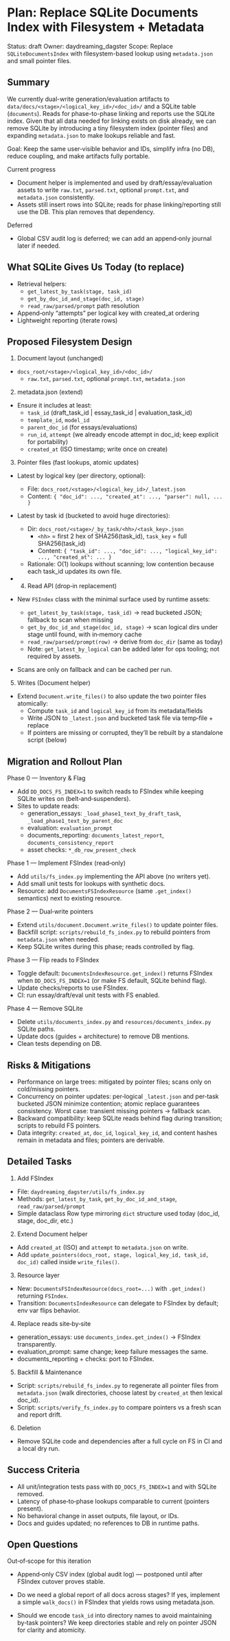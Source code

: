 # Plan: Replace SQLite Documents Index with Filesystem + Metadata

Status: draft
Owner: daydreaming_dagster
Scope: Replace `SQLiteDocumentsIndex` with filesystem-based lookup using `metadata.json` and small pointer files.

## Summary

We currently dual-write generation/evaluation artifacts to `data/docs/<stage>/<logical_key_id>/<doc_id>/` and a SQLite table (`documents`). Reads for phase-to-phase linking and reports use the SQLite index. Given that all data needed for linking exists on disk already, we can remove SQLite by introducing a tiny filesystem index (pointer files) and expanding `metadata.json` to make lookups reliable and fast.

Goal: Keep the same user‑visible behavior and IDs, simplify infra (no DB), reduce coupling, and make artifacts fully portable.

Current progress
- Document helper is implemented and used by draft/essay/evaluation assets to write `raw.txt`, `parsed.txt`, optional `prompt.txt`, and `metadata.json` consistently.
- Assets still insert rows into SQLite; reads for phase linking/reporting still use the DB. This plan removes that dependency.

Deferred
- Global CSV audit log is deferred; we can add an append‑only journal later if needed.

## What SQLite Gives Us Today (to replace)

- Retrieval helpers:
  - `get_latest_by_task(stage, task_id)`
  - `get_by_doc_id_and_stage(doc_id, stage)`
  - `read_raw/parsed/prompt` path resolution
- Append‑only “attempts” per logical key with created_at ordering
- Lightweight reporting (iterate rows)

## Proposed Filesystem Design

1) Document layout (unchanged)
- `docs_root/<stage>/<logical_key_id>/<doc_id>/`
  - `raw.txt`, `parsed.txt`, optional `prompt.txt`, `metadata.json`

2) metadata.json (extend)
- Ensure it includes at least:
  - `task_id` (draft_task_id | essay_task_id | evaluation_task_id)
  - `template_id`, `model_id`
  - `parent_doc_id` (for essays/evaluations)
  - `run_id`, `attempt` (we already encode attempt in doc_id; keep explicit for portability)
  - `created_at` (ISO timestamp; write once on create)

3) Pointer files (fast lookups, atomic updates)
- Latest by logical key (per directory, optional):
  - File: `docs_root/<stage>/<logical_key_id>/_latest.json`
  - Content: `{ "doc_id": ..., "created_at": ..., "parser": null, ... }`
- Latest by task id (bucketed to avoid huge directories):
  - Dir: `docs_root/<stage>/_by_task/<hh>/<task_key>.json`
    - `<hh>` = first 2 hex of SHA256(task_id), `task_key` = full SHA256(task_id)
    - Content: `{ "task_id": ..., "doc_id": ..., "logical_key_id": ..., "created_at": ... }`
  - Rationale: O(1) lookups without scanning; low contention because each task_id updates its own file.

- 4) Read API (drop‑in replacement)
- New `FSIndex` class with the minimal surface used by runtime assets:
  - `get_latest_by_task(stage, task_id)` → read bucketed JSON; fallback to scan when missing
  - `get_by_doc_id_and_stage(doc_id, stage)` → scan logical dirs under stage until found, with in‑memory cache
  - `read_raw/parsed/prompt(row)` → derive from `doc_dir` (same as today)
  - Note: `get_latest_by_logical` can be added later for ops tooling; not required by assets.
- Scans are only on fallback and can be cached per run.

5) Writes (Document helper)
- Extend `Document.write_files()` to also update the two pointer files atomically:
  - Compute `task_id` and `logical_key_id` from its metadata/fields
  - Write JSON to `_latest.json` and bucketed task file via temp‑file + replace
  - If pointers are missing or corrupted, they’ll be rebuilt by a standalone script (below)

## Migration and Rollout Plan

Phase 0 — Inventory & Flag
- Add `DD_DOCS_FS_INDEX=1` to switch reads to FSIndex while keeping SQLite writes on (belt‑and‑suspenders).
- Sites to update reads:
  - generation_essays: `_load_phase1_text_by_draft_task`, `_load_phase1_text_by_parent_doc`
  - evaluation: `evaluation_prompt`
  - documents_reporting: `documents_latest_report`, `documents_consistency_report`
  - asset checks: `*_db_row_present_check`

Phase 1 — Implement FSIndex (read‑only)
- Add `utils/fs_index.py` implementing the API above (no writers yet).
- Add small unit tests for lookups with synthetic docs.
- Resource: add `DocumentsFSIndexResource` (same `.get_index()` semantics) next to existing resource.

Phase 2 — Dual‑write pointers
- Extend `utils/document.Document.write_files()` to update pointer files.
- Backfill script: `scripts/rebuild_fs_index.py` to rebuild pointers from `metadata.json` when needed.
- Keep SQLite writes during this phase; reads controlled by flag.

Phase 3 — Flip reads to FSIndex
- Toggle default: `DocumentsIndexResource.get_index()` returns FSIndex when `DD_DOCS_FS_INDEX=1` (or make FS default, SQLite behind flag).
- Update checks/reports to use FSIndex.
- CI: run essay/draft/eval unit tests with FS enabled.

Phase 4 — Remove SQLite
- Delete `utils/documents_index.py` and `resources/documents_index.py` SQLite paths.
- Update docs (guides + architecture) to remove DB mentions.
- Clean tests depending on DB.

## Risks & Mitigations

- Performance on large trees: mitigated by pointer files; scans only on cold/missing pointers.
- Concurrency on pointer updates: per‑logical `_latest.json` and per‑task bucketed JSON minimize contention; atomic replace guarantees consistency. Worst case: transient missing pointers → fallback scan.
- Backward compatibility: keep SQLite reads behind flag during transition; scripts to rebuild FS pointers.
- Data integrity: `created_at`, `doc_id`, `logical_key_id`, and content hashes remain in metadata and files; pointers are derivable.

## Detailed Tasks

1) Add FSIndex
- File: `daydreaming_dagster/utils/fs_index.py`
- Methods: `get_latest_by_task`, `get_by_doc_id_and_stage`, `read_raw/parsed/prompt`
- Simple dataclass Row type mirroring `dict` structure used today (doc_id, stage, doc_dir, etc.)

2) Extend Document helper
- Add `created_at` (ISO) and `attempt` to `metadata.json` on write.
- Add `update_pointers(docs_root, stage, logical_key_id, task_id, doc_id)` called inside `write_files()`.

3) Resource layer
- New: `DocumentsFSIndexResource(docs_root=...)` with `.get_index()` returning `FSIndex`.
- Transition: `DocumentsIndexResource` can delegate to FSIndex by default; env var flips behavior.

4) Replace reads site‑by‑site
- generation_essays: use `documents_index.get_index()` → FSIndex transparently.
- evaluation_prompt: same change; keep failure messages the same.
- documents_reporting + checks: port to FSIndex.

5) Backfill & Maintenance
- Script: `scripts/rebuild_fs_index.py` to regenerate all pointer files from `metadata.json` (walk directories, choose latest by `created_at` then lexical doc_id).
- Script: `scripts/verify_fs_index.py` to compare pointers vs a fresh scan and report drift.

6) Deletion
- Remove SQLite code and dependencies after a full cycle on FS in CI and a local dry run.

## Success Criteria

- All unit/integration tests pass with `DD_DOCS_FS_INDEX=1` and with SQLite removed.
- Latency of phase‑to‑phase lookups comparable to current (pointers present).
- No behavioral change in asset outputs, file layout, or IDs.
- Docs and guides updated; no references to DB in runtime paths.

## Open Questions
  
Out‑of‑scope for this iteration
- Append‑only CSV index (global audit log) — postponed until after FSIndex cutover proves stable.

- Do we need a global report of all docs across stages? If yes, implement a simple `walk_docs()` in FSIndex that yields rows using metadata.json.
- Should we encode `task_id` into directory names to avoid maintaining by‑task pointers? We keep directories stable and rely on pointer JSON for clarity and atomicity.
